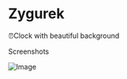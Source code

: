 # Zygurek
⏰Clock with beautiful background

Screenshots

![Image]("https://raw.githubusercontent.com/ctrl-team/Zygurek/master/poranek.png")
